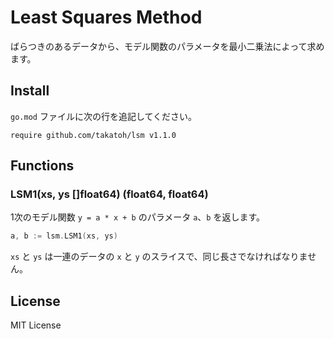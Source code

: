 # Least Squares Method

ばらつきのあるデータから、モデル関数のパラメータを最小二乗法によって求めます。

## Install

`go.mod` ファイルに次の行を追記してください。

```
require github.com/takatoh/lsm v1.1.0
```

## Functions

### LSM1(xs, ys []float64) (float64, float64)

1次のモデル関数 `y = a * x + b` のパラメータ `a`、`b` を返します。

```go
a, b := lsm.LSM1(xs, ys)
```

`xs` と `ys` は一連のデータの `x` と `y` のスライスで、同じ長さでなければなりません。

## License

MIT License
